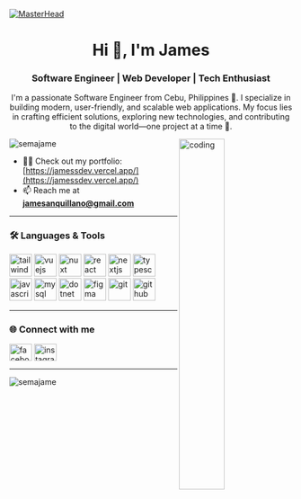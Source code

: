 [![MasterHead](https://user-images.githubusercontent.com/74038190/225813708-98b745f2-7d22-48cf-9150-083f1b00d6c9.gif)](https://jamessdev.vercel.app/)

<h1 align="center">Hi 👋, I'm James</h1>
<h3 align="center">Software Engineer | Web Developer | Tech Enthusiast</h3>

<p align="center">
  I'm a passionate Software Engineer from Cebu, Philippines 🌴.  
  I specialize in building modern, user-friendly, and scalable web applications.  
  My focus lies in crafting efficient solutions, exploring new technologies,  
  and contributing to the digital world—one project at a time 🚀.
</p>

<img align="right" alt="coding" width="40%" src="https://i.pinimg.com/originals/f7/6d/40/f76d4076892116eb5ac6325d1a86937a.gif" />

<p align="left"> <img src="https://komarev.com/ghpvc/?username=semajame&label=Profile%20views&color=0e75b6&style=flat" alt="semajame" /> </p>

- 👨‍💻 Check out my portfolio: [https://jamessdev.vercel.app/](https://jamessdev.vercel.app/)  
- 📫 Reach me at **jamesanquillano@gmail.com** 

---

<h3 align="left">🛠️ Languages & Tools</h3>
<p align="left">
  <a href="https://tailwindcss.com/" target="_blank"><img src="https://skillicons.dev/icons?i=tailwind" alt="tailwind" width="40" height="40"/></a>
  <a href="https://vuejs.org/" target="_blank"><img src="https://skillicons.dev/icons?i=vuejs" alt="vuejs" width="40" height="40"/></a>
  <a href="https://nuxt.com/" target="_blank"><img src="https://skillicons.dev/icons?i=nuxt" alt="nuxt" width="40" height="40"/></a>
  <a href="https://react.dev/" target="_blank"><img src="https://skillicons.dev/icons?i=react" alt="react" width="40" height="40"/></a>
  <a href="https://nextjs.org/" target="_blank"><img src="https://skillicons.dev/icons?i=nextjs" alt="nextjs" width="40" height="40"/></a>
  <a href="https://typescriptlang.org/" target="_blank"><img src="https://skillicons.dev/icons?i=typescript" alt="typescript" width="40" height="40"/></a>
  <a href="https://www.javascript.com/" target="_blank"><img src="https://skillicons.dev/icons?i=javascript" alt="javascript" width="40" height="40"/></a>
  <a href="https://www.mysql.com/" target="_blank"><img src="https://skillicons.dev/icons?i=mysql" alt="mysql" width="40" height="40"/></a>
  <a href="/" target="_blank"><img src="https://skillicons.dev/icons?i=azure" alt="dotnet" width="40" height="40"/></a>
  <a href="https://www.figma.com/" target="_blank"><img src="https://skillicons.dev/icons?i=figma" alt="figma" width="40" height="40"/></a>
  <a href="https://git-scm.com/" target="_blank"><img src="https://skillicons.dev/icons?i=git" alt="git" width="40" height="40"/></a>
  <a href="https://github.com/" target="_blank"><img src="https://skillicons.dev/icons?i=github" alt="github" width="40" height="40"/></a>
</p>

---

<h3 align="left">🌐 Connect with me</h3>
<p align="left">
  <a href="https://fb.com/jsev.12" target="_blank"><img align="center" src="https://raw.githubusercontent.com/rahuldkjain/github-profile-readme-generator/master/src/images/icons/Social/facebook.svg" alt="facebook" height="30" width="40" /></a>
  <a href="https://instagram.com/jaymesevilla" target="_blank"><img align="center" src="https://raw.githubusercontent.com/rahuldkjain/github-profile-readme-generator/master/src/images/icons/Social/instagram.svg" alt="instagram" height="30" width="40" /></a>
</p>

---

<p><img align="left" src="https://github-readme-stats.vercel.app/api/top-langs?username=semajame&show_icons=true&locale=en&layout=compact" alt="semajame" /></p>
